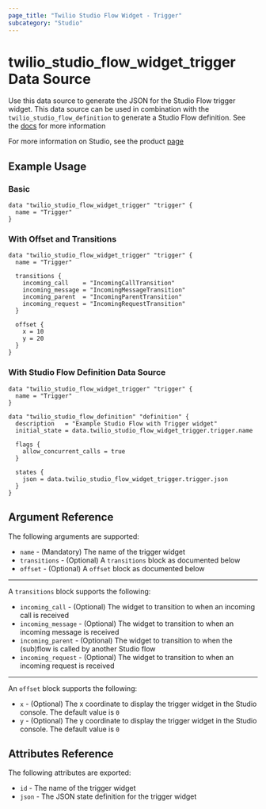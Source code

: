```yaml
---
page_title: "Twilio Studio Flow Widget - Trigger"
subcategory: "Studio"
---
```


# twilio_studio_flow_widget_trigger Data Source

Use this data source to generate the JSON for the Studio Flow trigger widget. This data source can be used in combination with the `twilio_studio_flow_definition` to generate a Studio Flow definition. See the [docs](https://www.twilio.com/docs/studio/widget-library/trigger-start) for more information

For more information on Studio, see the product [page](https://www.twilio.com/studio)

## Example Usage

### Basic

```hcl
data "twilio_studio_flow_widget_trigger" "trigger" {
  name = "Trigger"
}
```

### With Offset and Transitions

```hcl
data "twilio_studio_flow_widget_trigger" "trigger" {
  name = "Trigger"

  transitions {
    incoming_call    = "IncomingCallTransition"
    incoming_message = "IncomingMessageTransition"
    incoming_parent  = "IncomingParentTransition"
    incoming_request = "IncomingRequestTransition"
  }

  offset {
    x = 10
    y = 20
  }
}
```

### With Studio Flow Definition Data Source

```hcl
data "twilio_studio_flow_widget_trigger" "trigger" {
  name = "Trigger"
}

data "twilio_studio_flow_definition" "definition" {
  description   = "Example Studio Flow with Trigger widget"
  initial_state = data.twilio_studio_flow_widget_trigger.trigger.name

  flags {
    allow_concurrent_calls = true
  }

  states {
    json = data.twilio_studio_flow_widget_trigger.trigger.json
  }
}
```

## Argument Reference

The following arguments are supported:

- `name` - (Mandatory) The name of the trigger widget
- `transitions` - (Optional) A `transitions` block as documented below
- `offset` - (Optional) A `offset` block as documented below

---

A `transitions` block supports the following:

- `incoming_call` - (Optional) The widget to transition to when an incoming call is received
- `incoming_message` - (Optional) The widget to transition to when an incoming message is received
- `incoming_parent` - (Optional) The widget to transition to when the (sub)flow is called by another Studio flow
- `incoming_request` - (Optional) The widget to transition to when an incoming request is received

---

An `offset` block supports the following:

- `x` - (Optional) The x coordinate to display the trigger widget in the Studio console. The default value is `0`
- `y` - (Optional) The y coordinate to display the trigger widget in the Studio console. The default value is `0`

## Attributes Reference

The following attributes are exported:

- `id` - The name of the trigger widget
- `json` - The JSON state definition for the trigger widget
